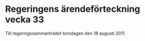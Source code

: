# Regeringens ärendeförteckning vecka 33

Till regeringssammanträdet torsdagen den 18 augusti 2011.
